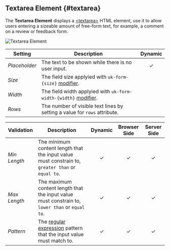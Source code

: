 ## Textarea Element {#textarea}

<div class="tm-resource-icon">
    <!--@include: ../assets/element-textarea.svg-->
</div>

The **Textarea Element** displays a [\<textarea\>](https://developer.mozilla.org/en-US/docs/Web/HTML/Element/textarea) HTML element, use it to allow users entering a sizeable amount of free-form text, for example, a comment on a review or feedback form.

![Textarea Element](./assets/elements/textarea.webp)

| Setting | Description | Dynamic |
| --- | --- | :---: |
| *Placeholder* | The text to be shown while there is no user input. | &#x2713; |
| *Size* | The field size applyied with `uk-form-{size}` [modifier](https://getuikit.com/docs/form#size-modifiers). ||
| *Width* | The field width applyied with `uk-form-width-{width}` [modifier](https://getuikit.com/docs/form#width-modifiers). ||
| *Rows* | The number of visible text lines by setting a value for `rows` attribute. ||
<!--@include: ./common-element-settings.md-->

| Validation | Description | Dynamic | Browser Side | Server Side |
| --- | --- | :---: | :---: | :---: |
| *Min Length* | The minimum content length that the input value must constrain to, `greater than` or `equal to`. | &#x2713; |   &#x2713; |  &#x2713; |
| *Max Length* | The maximum content length that the input value must constrain to, `lower than` or `equal to`. | &#x2713; |   &#x2713; |  &#x2713; |
| *Pattern* | The [regular expression](https://developer.mozilla.org/en-US/docs/Web/JavaScript/Guide/Regular_Expressions) pattern that the input value must match to. | &#x2713; |   &#x2713; |  &#x2713; |
<!--@include: ./common-element-validation.md-->
